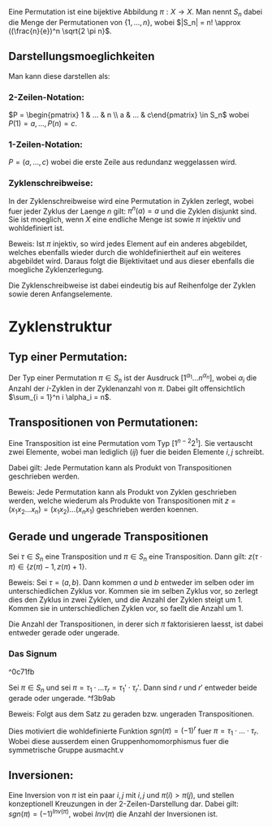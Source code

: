 Eine Permutation ist eine bijektive Abbildung $\pi: X \rightarrow X$.
Man nennt $S_n$ dabei die Menge der Permutationen von $\{1, ..., n\}$, wobei $|S_n| = n! \approx ((\frac{n}{e})^n \sqrt{2 \pi n}$.

## Darstellungsmoeglichkeiten
Man kann diese darstellen als:
### 2-Zeilen-Notation:
$P = \begin{pmatrix}  1 & ... & n \\ a & ... & c\end{pmatrix} \in S_n$
wobei $P(1) = a, ..., P(n) = c$. 
### 1-Zeilen-Notation:
$P = (a, ..., c)$ 
wobei die erste Zeile aus redundanz weggelassen wird.
### Zyklenschreibweise:
In der Zyklenschreibweise wird eine Permutation in Zyklen zerlegt, wobei fuer jeder Zyklus der Laenge $n$ gilt: $\pi^n(a) = a$ und die Zyklen disjunkt sind. Sie ist moeglich, wenn $X$ eine endliche Menge ist sowie $\pi$ injektiv und wohldefiniert ist.

Beweis:
	Ist $\pi$ injektiv, so wird jedes Element auf ein anderes abgebildet, welches ebenfalls wieder durch die wohldefiniertheit auf ein weiteres abgebildet wird. Daraus folgt die Bijektivitaet und aus dieser ebenfalls die moegliche Zyklenzerlegung.

Die Zyklenschreibweise ist dabei eindeutig bis auf Reihenfolge der Zyklen sowie deren Anfangselemente. 

# Zyklenstruktur
## Typ einer Permutation:
Der Typ einer Permutation $\pi \in S_n$ ist der Ausdruck $[1^{\alpha_1} ... n^{\alpha_n}]$, wobei $\alpha_i$ die Anzahl der $i$-Zyklen in der Zyklenanzahl von $\pi$. Dabei gilt offensichtlich $\sum_{i = 1}^n i \alpha_i = n$. 

## Transpositionen von Permutationen:
Eine Transposition ist eine Permutation vom Typ $[1^{n - 2}2^1]$. Sie vertauscht zwei Elemente, wobei man lediglich $(ij)$ fuer die beiden Elemente  $i, j$ schreibt.

Dabei gilt: Jede Permutation kann als Produkt von Transpositionen geschrieben werden. 

Beweis:
	Jede Permutation kann als Produkt von Zyklen geschrieben werden, welche wiederum als Produkte von Transpositionen mit $z = (x_1 x_2 ... x_n) = (x_1 x_2)...(x_n x_1)$ geschrieben werden koennen.

## Gerade und ungerade Transpositionen
Sei $\tau \in S_n$ eine Transposition und $\pi \in S_n$ eine Transposition. Dann gilt:
$z(\tau \cdot \pi) \in \{z(\pi) - 1, z(\pi) + 1\}$.

Beweis:
	 Sei $\tau = (a,b)$. Dann kommen $a$ und $b$ entweder im selben oder im unterschiedlichen Zyklus vor. Kommen sie im selben Zyklus vor, so zerlegt dies den Zyklus in zwei Zyklen, und die Anzahl der Zyklen steigt um 1. Kommen sie in unterschiedlichen Zyklen vor, so faellt die Anzahl um 1.

Die Anzahl der Transpositionen, in derer sich $\pi$ faktorisieren laesst, ist dabei entweder gerade oder ungerade.

### Das Signum

^0c71fb

Sei $\pi \in S_n$ und sei $\pi = \tau_1 \cdot ... \tau_r = \tau_1' \cdot \tau_r'$. Dann sind $r$ und $r'$ entweder beide gerade oder ungerade. ^f3b9ab

Beweis:
	Folgt aus dem Satz zu geraden bzw. ungeraden Transpositionen.

Dies motiviert die wohldefinierte Funktion $sgn(\pi) = (-1)^r$ fuer $\pi = \tau_1 \cdot ... \cdot \tau_r$.
Wobei diese ausserdem einen Gruppenhomomorphismus fuer die symmetrische Gruppe ausmacht.v

## Inversionen:
Eine Inversion von $\pi$ ist ein paar $i, j$ mit $i , j$ und $\pi(i) > \pi(j)$, und stellen konzeptionell Kreuzungen in der 2-Zeilen-Darstellung dar.
Dabei gilt: $sgn(\pi) = (-1)^{Inv(\pi)}$, wobei $Inv(\pi)$ die Anzahl der Inversionen ist.